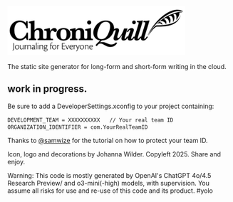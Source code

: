 <img src="chroniquill-logo.png" alt="ChroniQuill Logo" width="399"/>


The static site generator for long-form and short-form writing in the cloud.



## work in progress.

Be sure to add a DeveloperSettings.xconfig to your project containing:

```
DEVELOPMENT_TEAM = XXXXXXXXXX   // Your real team ID
ORGANIZATION_IDENTIFIER = com.YourRealTeamID
```

Thanks to [@samwize](https://samwize.com/2020/11/20/using-xcconfig-to-configure-to-your-developer-account/) for the tutorial on how to protect your team ID.

Icon, logo and decorations by Johanna Wilder. Copyleft 2025. Share and enjoy.

Warning: This code is mostly generated by OpenAI's ChatGPT 4o/4.5 Research Preview/ and o3-mini(-high) models, with supervision. You assume all risks for use and re-use of this code and its product. #yolo